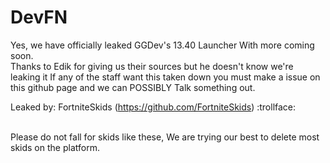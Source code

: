 # DevFN
Yes, we have officially leaked GGDev's 13.40 Launcher With more coming soon.<br>
Thanks to Edik for giving us their sources but he doesn't know we're leaking it
If any of the staff want this taken down you must make a issue on this github page
and we can POSSIBLY Talk something out.

Leaked by: FortniteSkids (https://github.com/FortniteSkids) :trollface:<br><br>

Please do not fall for skids like these, We are trying our best to delete most skids on the platform.
